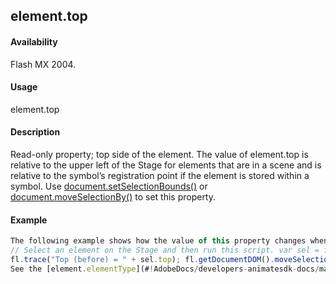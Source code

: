 ## element.top

#### Availability

Flash MX 2004.

#### Usage

element.top

#### Description

Read-only property; top side of the element. The value of element.top is relative to the upper left of the Stage for elements that are in a scene and is relative to the symbol’s registration point if the element is stored within a symbol. Use [document.setSelectionBounds()](#!AdobeDocs/developers-animatesdk-docs/master/Document_object/docu9658.md) or [document.moveSelectionBy()](#!AdobeDocs/developers-animatesdk-docs/master/Document_object/docum160.md) to set this property.

#### Example

```javascript
The following example shows how the value of this property changes when an element is moved:
// Select an element on the Stage and then run this script. var sel = fl.getDocumentDOM().selection\[0\];
fl.trace("Top (before) = " + sel.top); fl.getDocumentDOM().moveSelectionBy({x:0, y:100}); fl.trace("Top (after) = " + sel.top);
See the [element.elementType](#!AdobeDocs/developers-animatesdk-docs/master/Element_object/element1.md) example.

```